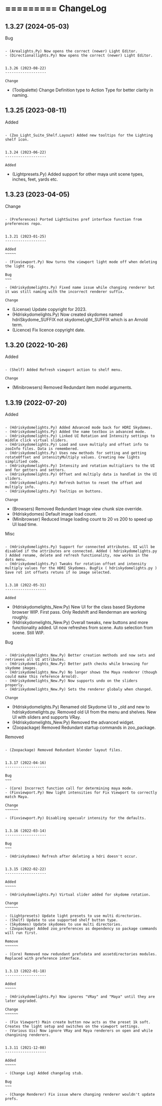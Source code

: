 =========
ChangeLog
=========


1.3.27 (2024-05-03)
-------------------

Bug
~~~

- (Arealights.Py) Now opens the correct (newer) Light Editor.
- (Directionallights.Py) Now opens the correct (newer) Light Editor.


1.3.26 (2023-08-22)
-------------------

Change
~~~~~~

- (Toolpalette) Change Definition type to Action Type for better clarity in naming.


1.3.25 (2023-08-11)
-------------------

Added
~~~~~

- (Zoo_Light_Suite_Shelf.Layout) Added new tooltips for the Lighting shelf icon.


1.3.24 (2023-06-22)
-------------------

Added
~~~~~

- (Lightpresets.Py) Added support for other maya unit scene types, inches, feet, yards etc.


1.3.23 (2023-04-05)
-------------------

Change
~~~~~~

- (Preferences) Ported LightSuites pref interface function from preferences repo.


1.3.21 (2023-01-25)
-------------------

Added
~~~~~

- (Fixviewport.Py) Now turns the viewport light mode off when deleting the light rig.

Bug
~~~

- (Hdriskydomelights.Py) Fixed name issue while changing renderer but it was still naming with the incorrect renderer suffix.

Change
~~~~~~

- (License) Update copyright for 2023.
- (Hdriskydomelights.Py) Now created skydomes named hdriSkydome_SUFFIX not skydomeLight_SUFFIX which is an Arnold term.
- (Licence) Fix licence copyright date.


1.3.20 (2022-10-26)
-------------------

Added
~~~~~

- (Shelf) Added Refresh viewport action to shelf menu.

Change
~~~~~~

- (Minibrowsers) Removed Redundant item model arguments.


1.3.19 (2022-07-20)
-------------------

Added
~~~~~

- (Hdriskydomelights.Py) Added Advanced mode back for HDRI Skydomes.
- (Hdriskydomelights.Py) Added the name textbox in advanced mode.
- (Hdriskydomelights.Py) Linked UI Rotation and Intensity settings to middle click virtual sliders.
- (Hdriskydomelights.Py) Load and save multiply and offset info to zooInfo files. Data is remembered.
- (Hdriskydomelights.Py) Uses new methods for setting and getting rotateOffset and intensityMultiply values. Creating new lights simplified code.
- (Hdriskydomelights.Py) Intensity and rotation multipliers to the UI and for getters and setters.
- (Hdriskydomelights.Py) Offset and multiply data is handled in the UI sliders.
- (Hdriskydomelights.Py) Refresh button to reset the offset and multiply info.
- (Hdriskydomelights.Py) Tooltips on buttons.

Change
~~~~~~

- (Browsers) Removed Redundant Image view chunk size override.
- (Hdriskydomes) Default image load count.
- (Minibrowser) Reduced Image loading count to 20 vs 200 to speed up UI load time.

Misc
~~~~

- (Hdriskydomelights.Py) Support for connected attributes. UI will be disabled if the attributes are connected. Added ( hdriskydomelights.py ) Added rename, delete and refresh functionality, now works in the dots menu.
- (Hdriskydomelights.Py) Tweaks for rotation offset and intensity multiply values for the HDRI Skydomes. BugFix ( hdriskydomelights.py ) Save rot int offsets retuns if no image selected.


1.3.18 (2022-05-31)
-------------------

Added
~~~~~

- (Hdriskydomelights_New.Py) New UI for the class based Skydome browser WIP. First pass. Only Redshift and Renderman are working roughly.
- (Hdriskydomelights_New.Py) Overall tweaks, new buttons and more functionality added. UI now refreshes from scene. Auto selection from scene. Still WIP.

Bug
~~~

- (Hdriskydomelights_New.Py) Better creation methods and now sets and retrieves all UI attributes.
- (Hdriskydomelights_New.Py) Better path checks while browsing for skydome images.
- (Hdriskydomelights_New.Py) No longer shows the Maya renderer (though could make this reference Arnold).
- (Hdriskydomelights_New.Py) Now supports undo on the sliders properly.
- (Hdriskydomelights_New.Py) Sets the renderer globaly when changed.

Change
~~~~~~

- (Hdriskydomelights.Py) Renamed old Skydome UI to _old and new to hdriskydomelights.py. Removed old UI from the menu and shelves. New UI with sliders and supports VRay.
- (Hdriskydomelights_New.Py) Removed the advanced widget.
- (Zoopackage) Removed Redundant startup commands in zoo_package.

Removed
~~~~~~~

- (Zoopackage) Removed Redundant blender layout files.


1.3.17 (2022-04-16)
-------------------

Bug
~~~

- (Core) Incorrect function call for determining maya mode.
- (Fixviewport.Py) New light intensities for Fix Viewport to correctly match Maya.

Change
~~~~~~

- (Fixviewport.Py) Disabling specualr intensity for the defaults.


1.3.16 (2022-03-14)
-------------------

Bug
~~~

- (Hdriskydomes) Refresh after deleting a hdri doesn't occur.


1.3.15 (2022-02-22)
-------------------

Added
~~~~~

- (Hdriskydomelights.Py) Virtual slider added for skydome rotation.

Change
~~~~~~

- (Lightpresets) Update light presets to use multi directories.
- (Shelf) Update to use supported shelf button type.
- (Skydomes) Update skydomes to use multi directories.
- (Zoopackage) Added zoo_preferences as dependency so package commands will run first.

Remove
~~~~~~

- (Core) Removed now redundant prefsdata and assetdirectories modules. Replaced with preference interface.


1.3.13 (2022-01-18)
-------------------

Added
~~~~~

- (Hdriskydomelights.Py) Now ignores "VRay" and "Maya" until they are later upgraded.

Change
~~~~~~

- (Fix Viewport) Main create button now acts as the preset 1k soft. Creates the light setup and switches on the viewport settings.
- (Various Uis) Now ignore VRay and Maya renderers on open and while changining renderers.


1.3.11 (2021-12-08)
-------------------

Added
~~~~~

- (Change Log) Added changelog stub.

Bug
~~~

- (Change Renderer) Fix issue where changing renderer wouldn't update prefs.
